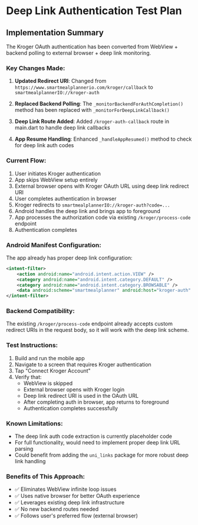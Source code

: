 # Deep Link Authentication Test Plan

## Implementation Summary

The Kroger OAuth authentication has been converted from WebView + backend polling to external browser + deep link monitoring.

### Key Changes Made:

1. **Updated Redirect URI**: Changed from `https://www.smartmealplannerio.com/kroger/callback` to `smartmealplannerIO://kroger-auth`

2. **Replaced Backend Polling**: The `_monitorBackendForAuthCompletion()` method has been replaced with `_monitorForDeepLinkCallback()`

3. **Deep Link Route Added**: Added `/kroger-auth-callback` route in main.dart to handle deep link callbacks

4. **App Resume Handling**: Enhanced `_handleAppResumed()` method to check for deep link auth codes

### Current Flow:

1. User initiates Kroger authentication
2. App skips WebView setup entirely
3. External browser opens with Kroger OAuth URL using deep link redirect URI
4. User completes authentication in browser
5. Kroger redirects to `smartmealplannerIO://kroger-auth?code=...`
6. Android handles the deep link and brings app to foreground
7. App processes the authorization code via existing `/kroger/process-code` endpoint
8. Authentication completes

### Android Manifest Configuration:

The app already has proper deep link configuration:
```xml
<intent-filter>
    <action android:name="android.intent.action.VIEW" />
    <category android:name="android.intent.category.DEFAULT" />
    <category android:name="android.intent.category.BROWSABLE" />
    <data android:scheme="smartmealplanner" android:host="kroger-auth" />
</intent-filter>
```

### Backend Compatibility:

The existing `/kroger/process-code` endpoint already accepts custom redirect URIs in the request body, so it will work with the deep link scheme.

### Test Instructions:

1. Build and run the mobile app
2. Navigate to a screen that requires Kroger authentication
3. Tap "Connect Kroger Account" 
4. Verify that:
   - WebView is skipped
   - External browser opens with Kroger login
   - Deep link redirect URI is used in the OAuth URL
   - After completing auth in browser, app returns to foreground
   - Authentication completes successfully

### Known Limitations:

- The deep link auth code extraction is currently placeholder code
- For full functionality, would need to implement proper deep link URL parsing
- Could benefit from adding the `uni_links` package for more robust deep link handling

### Benefits of This Approach:

- ✅ Eliminates WebView infinite loop issues
- ✅ Uses native browser for better OAuth experience  
- ✅ Leverages existing deep link infrastructure
- ✅ No new backend routes needed
- ✅ Follows user's preferred flow (external browser)